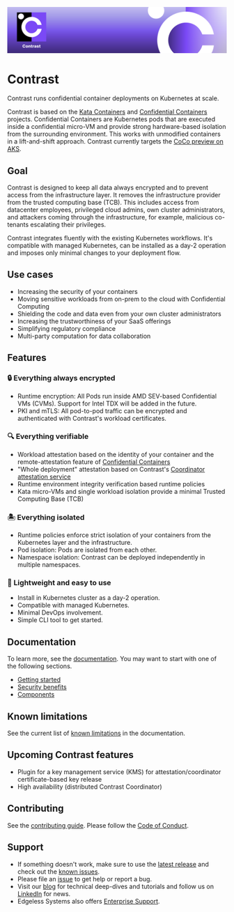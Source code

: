 ![Contrast](docs/static/img/banner.svg)

# Contrast

Contrast runs confidential container deployments on Kubernetes at scale.

Contrast is based on the [Kata Containers](https://github.com/kata-containers/kata-containers) and
[Confidential Containers](https://github.com/confidential-containers) projects.
Confidential Containers are Kubernetes pods that are executed inside a confidential micro-VM and provide strong hardware-based isolation from the surrounding environment.
This works with unmodified containers in a lift-and-shift approach.
Contrast currently targets the [CoCo preview on AKS](https://learn.microsoft.com/en-us/azure/confidential-computing/confidential-containers-on-aks-preview).

## Goal

Contrast is designed to keep all data always encrypted and to prevent access from the infrastructure layer. It removes the infrastructure provider from the trusted computing base (TCB). This includes access from datacenter employees, privileged cloud admins, own cluster administrators, and attackers coming through the infrastructure, for example, malicious co-tenants escalating their privileges.

Contrast integrates fluently with the existing Kubernetes workflows. It's compatible with managed Kubernetes, can be installed as a day-2 operation and imposes only minimal changes to your deployment flow.

## Use cases

* Increasing the security of your containers
* Moving sensitive workloads from on-prem to the cloud with Confidential Computing
* Shielding the code and data even from your own cluster administrators
* Increasing the trustworthiness of your SaaS offerings
* Simplifying regulatory compliance
* Multi-party computation for data collaboration

## Features

### 🔒 Everything always encrypted

* Runtime encryption: All Pods run inside AMD SEV-based Confidential VMs (CVMs). Support for Intel TDX will be added in the future.
* PKI and mTLS: All pod-to-pod traffic can be encrypted and authenticated with Contrast's workload certificates.

### 🔍 Everything verifiable

* Workload attestation based on the identity of your container and the remote-attestation feature of [Confidential Containers](https://docs.edgeless.systems/contrast/basics/confidential-containers)
* "Whole deployment" attestation based on Contrast's [Coordinator attestation service](https://docs.edgeless.systems/contrast/components#the-coordinator)
* Runtime environment integrity verification based runtime policies
* Kata micro-VMs and single workload isolation provide a minimal Trusted Computing Base (TCB)

### 🏝️ Everything isolated

* Runtime policies enforce strict isolation of your containers from the Kubernetes layer and the infrastructure.
* Pod isolation: Pods are isolated from each other.
* Namespace isolation: Contrast can be deployed independently in multiple namespaces.

### 🧩 Lightweight and easy to use

* Install in Kubernetes cluster as a day-2 operation.
* Compatible with managed Kubernetes.
* Minimal DevOps involvement.
* Simple CLI tool to get started.

## Documentation

To learn more, see the [documentation](https://docs.edgeless.systems/contrast).
You may want to start with one of the following sections.

* [Getting started](https://docs.edgeless.systems/contrast/getting-started)
* [Security benefits](https://docs.edgeless.systems/contrast/basics/security-benefits)
* [Components](https://docs.edgeless.systems/contrast/components)

## Known limitations

See the current list of [known limitations](https://docs.edgeless.systems/contrast/features-limitations) in the documentation.

## Upcoming Contrast features

- Plugin for a key management service (KMS) for attestation/coordinator certificate-based key release
- High availability (distributed Contrast Coordinator)

## Contributing

See the [contributing guide](CONTRIBUTING.md).
Please follow the [Code of Conduct](/CODE_OF_CONDUCT.md).

## Support

* If something doesn't work, make sure to use the [latest release](https://github.com/edgelesssys/contrast/releases/latest) and check out the [known issues](https://github.com/edgelesssys/contrast/issues?q=is%3Aopen+is%3Aissue+label%3A%22known+issue%22).
* Please file an [issue](https://github.com/edgelesssys/contrast/issues) to get help or report a bug.
* Visit our [blog](https://www.edgeless.systems/blog/) for technical deep-dives and tutorials and follow us on [LinkedIn](https://www.linkedin.com/company/edgeless-systems) for news.
* Edgeless Systems also offers [Enterprise Support](https://www.edgeless.systems/products/contrast/).
